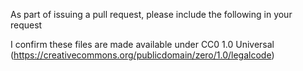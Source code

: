 As part of issuing a pull request, please include the following in your request

I confirm these files are made available under CC0 1.0 Universal (https://creativecommons.org/publicdomain/zero/1.0/legalcode)

